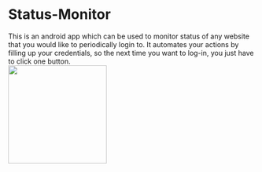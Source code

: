# Status-Monitor
This is an android app which can be used to monitor status of any website that you would like to periodically login to.
It automates your actions by filling up your credentials, so the next time you want to log-in, you just have to click one button.<br>
<img width="200" src="https://github.com/bumblebee19/Status-Monitor/blob/master/screenshots/gif.gif">
